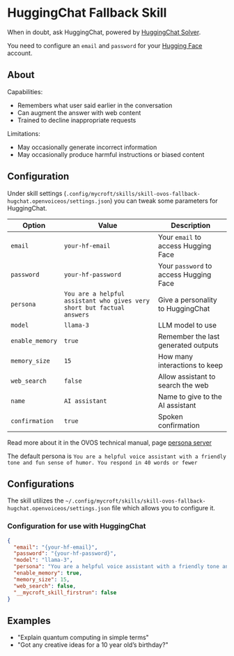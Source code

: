 # HuggingChat Fallback Skill

When in doubt, ask HuggingChat, powered by [HuggingChat Solver](https://github.com/femelo/ovos-solver-plugin-hugchat-persona).

You need to configure an `email` and `password` for your [Hugging Face](https://huggingface.co) account.

## About

Capabilities:

- Remembers what user said earlier in the conversation
- Can augment the answer with web content
- Trained to decline inappropriate requests

Limitations:

- May occasionally generate incorrect information
- May occasionally produce harmful instructions or biased content

## Configuration

Under skill settings (`.config/mycroft/skills/skill-ovos-fallback-hugchat.openvoiceos/settings.json`) you can tweak some parameters for HuggingChat.

| Option          | Value                                                                  | Description                             |
| --------------- | ---------------------------------------------------------------------- | --------------------------------------- |
| `email`         | `your-hf-email`                                                        | Your `email` to access Hugging Face     |
| `password`      | `your-hf-password`                                                     | Your `password` to access Hugging Face  |
| `persona`       | `You are a helpful assistant who gives very short but factual answers` | Give a personality to HuggingChat       |
| `model`         | `llama-3`                                                              | LLM model to use                        |
| `enable_memory` | `true`                                                                 | Remember the last generated outputs     |
| `memory_size`   | `15`                                                                   | How many interactions to keep           |
| `web_search`    | `false`                                                                | Allow assistant to search the web       |
| `name`          | `AI assistant`                                                         | Name to give to the AI assistant        |
| `confirmation`  | `true`                                                                 | Spoken confirmation                     |

Read more about it in the OVOS technical manual, page [persona server](https://openvoiceos.github.io/ovos-technical-manual/persona_server/#compatible-projects)

The default persona is `You are a helpful voice assistant with a friendly tone and fun sense of humor. You respond in 40 words or fewer`

## Configurations

The skill utilizes the `~/.config/mycroft/skills/skill-ovos-fallback-hugchat.openvoiceos/settings.json` file which allows you to configure it.

### Configuration for use with HuggingChat

```json
{
  "email": "{your-hf-email}",
  "password": "{your-hf-password}",
  "model": "llama-3",
  "persona": "You are a helpful voice assistant with a friendly tone and fun sense of humor",
  "enable_memory": true,
  "memory_size": 15,
  "web_search": false,
  "__mycroft_skill_firstrun": false
}
```

## Examples

- "Explain quantum computing in simple terms"
- "Got any creative ideas for a 10 year old’s birthday?"
